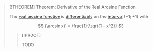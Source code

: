 >[!THEOREM] Theorem: Derivative of the Real Arcsine Function
>
>The [real arcsine function](Real%20Arcsine%20Function.md) is [differentiable](../../../Differentiation/Differentiability%20of%20Real%20Functions.md) on the [interval](../../../../../../../Set%20Theory/Ordering/Intervals.md) $(-1;+1)$ with
>
>$$
>(\arcsin x)' = \frac{1}{\sqrt{1 - x^2}}
>$$
>
>>[!PROOF]-
>>
>>TODO
>>
>